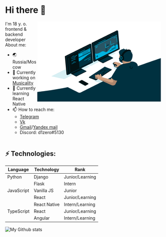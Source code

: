 # Hi there 👋
<img align="right" alt="GIF" src="https://github.com/d1zero/d1zero/blob/main/code.gif?raw=true" width="400" height="260" />
I'm 18 y. o. frontend & backend developer
About me:

- &#127759; Russia/Moscow
- 🔭 Currently working on [Musicality](http://musicality.std-1578.ist.mospolytech.ru/)
- 🌱 Currently learning React Native
- 📫 How to reach me: 
	 - [Telegram](https://t.me/d1z3ro)
	 - [Vk](https://vk.com/d1zero)
	 - [Gmail](mailto:alexsergeev45@gmail.com)/[Yandex mail](mailto:asashek@ya.ru)
	 -  Discord: d1zero#5130
<br/><br/>

## ⚡ Technologies: 
|Language        |Technology                     |Rank                         |
|----------------|-------------------------------|-----------------------------|
|Python          |Django                         |Junior/Learning              |
|                |Flask                          |Intern                       |
|JavaScript      |Vanilla JS                     |Junior                       |
|                |React                          |Junior/Learning              |
|                |React Native                   |Intern/Learning              |
|TypeScript      |React                          |Junior/Learning              |
|                |Angular                        |Intern/Learning              |

<img alt="My Github stats" align="center" border-radius="40px" width="800px" height="200px" src="https://github-readme-stats.vercel.app/api?username=d1zero&count_private=true&show_icons=true&hide_border=true&theme=react" href="https://github.com/d1zero"/>
